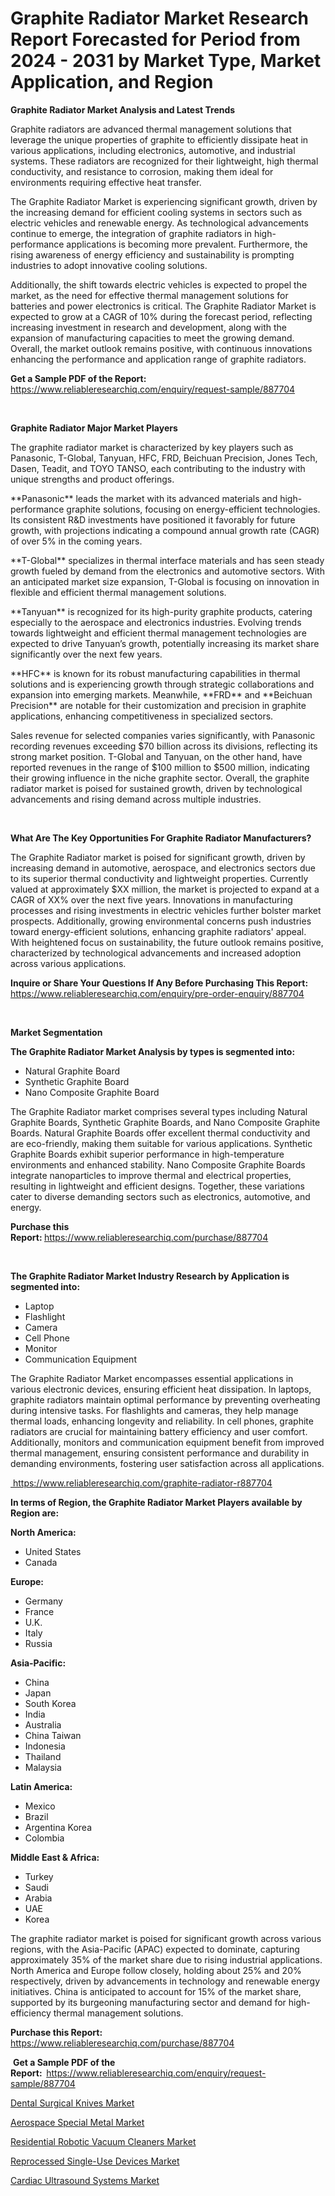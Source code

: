 <p><h1>Graphite Radiator Market Research Report Forecasted for Period from 2024 -  2031 by Market Type, Market Application, and Region</h1></p><p><strong>Graphite Radiator Market Analysis and Latest Trends</strong></p>
<p><p>Graphite radiators are advanced thermal management solutions that leverage the unique properties of graphite to efficiently dissipate heat in various applications, including electronics, automotive, and industrial systems. These radiators are recognized for their lightweight, high thermal conductivity, and resistance to corrosion, making them ideal for environments requiring effective heat transfer.</p><p>The Graphite Radiator Market is experiencing significant growth, driven by the increasing demand for efficient cooling systems in sectors such as electric vehicles and renewable energy. As technological advancements continue to emerge, the integration of graphite radiators in high-performance applications is becoming more prevalent. Furthermore, the rising awareness of energy efficiency and sustainability is prompting industries to adopt innovative cooling solutions.</p><p>Additionally, the shift towards electric vehicles is expected to propel the market, as the need for effective thermal management solutions for batteries and power electronics is critical. The Graphite Radiator Market is expected to grow at a CAGR of 10% during the forecast period, reflecting increasing investment in research and development, along with the expansion of manufacturing capacities to meet the growing demand. Overall, the market outlook remains positive, with continuous innovations enhancing the performance and application range of graphite radiators.</p></p>
<p><strong>Get a Sample PDF of the Report:&nbsp;</strong> <a href="https://www.reliableresearchiq.com/enquiry/request-sample/887704?utm_campaign=1121&utm_medium=2&utm_source=Github&utm_content=ia&utm_term=09112024&utm_id=graphite-radiator">https://www.reliableresearchiq.com/enquiry/request-sample/887704</a></p>
<p>&nbsp;</p>
<p><strong>Graphite Radiator Major Market Players</strong></p>
<p><p>The graphite radiator market is characterized by key players such as Panasonic, T-Global, Tanyuan, HFC, FRD, Beichuan Precision, Jones Tech, Dasen, Teadit, and TOYO TANSO, each contributing to the industry with unique strengths and product offerings.</p><p>**Panasonic** leads the market with its advanced materials and high-performance graphite solutions, focusing on energy-efficient technologies. Its consistent R&D investments have positioned it favorably for future growth, with projections indicating a compound annual growth rate (CAGR) of over 5% in the coming years.</p><p>**T-Global** specializes in thermal interface materials and has seen steady growth fueled by demand from the electronics and automotive sectors. With an anticipated market size expansion, T-Global is focusing on innovation in flexible and efficient thermal management solutions.</p><p>**Tanyuan** is recognized for its high-purity graphite products, catering especially to the aerospace and electronics industries. Evolving trends towards lightweight and efficient thermal management technologies are expected to drive Tanyuan’s growth, potentially increasing its market share significantly over the next few years.</p><p>**HFC** is known for its robust manufacturing capabilities in thermal solutions and is experiencing growth through strategic collaborations and expansion into emerging markets. Meanwhile, **FRD** and **Beichuan Precision** are notable for their customization and precision in graphite applications, enhancing competitiveness in specialized sectors.</p><p>Sales revenue for selected companies varies significantly, with Panasonic recording revenues exceeding $70 billion across its divisions, reflecting its strong market position. T-Global and Tanyuan, on the other hand, have reported revenues in the range of $100 million to $500 million, indicating their growing influence in the niche graphite sector. Overall, the graphite radiator market is poised for sustained growth, driven by technological advancements and rising demand across multiple industries.</p></p>
<p>&nbsp;</p>
<p><strong>What Are The Key Opportunities For Graphite Radiator Manufacturers?</strong></p>
<p><p>The Graphite Radiator market is poised for significant growth, driven by increasing demand in automotive, aerospace, and electronics sectors due to its superior thermal conductivity and lightweight properties. Currently valued at approximately $XX million, the market is projected to expand at a CAGR of XX% over the next five years. Innovations in manufacturing processes and rising investments in electric vehicles further bolster market prospects. Additionally, growing environmental concerns push industries toward energy-efficient solutions, enhancing graphite radiators' appeal. With heightened focus on sustainability, the future outlook remains positive, characterized by technological advancements and increased adoption across various applications.</p></p>
<p><strong>Inquire or Share Your Questions If Any Before Purchasing This Report:</strong> <a href="https://www.reliableresearchiq.com/enquiry/pre-order-enquiry/887704?utm_campaign=1121&utm_medium=2&utm_source=Github&utm_content=ia&utm_term=09112024&utm_id=graphite-radiator">https://www.reliableresearchiq.com/enquiry/pre-order-enquiry/887704</a></p>
<p>&nbsp;</p>
<p><strong>Market Segmentation</strong></p>
<p><strong>The Graphite Radiator Market Analysis by types is segmented into:</strong></p>
<p><ul><li>Natural Graphite Board</li><li>Synthetic Graphite Board</li><li>Nano Composite Graphite Board</li></ul></p>
<p><p>The Graphite Radiator market comprises several types including Natural Graphite Boards, Synthetic Graphite Boards, and Nano Composite Graphite Boards. Natural Graphite Boards offer excellent thermal conductivity and are eco-friendly, making them suitable for various applications. Synthetic Graphite Boards exhibit superior performance in high-temperature environments and enhanced stability. Nano Composite Graphite Boards integrate nanoparticles to improve thermal and electrical properties, resulting in lightweight and efficient designs. Together, these variations cater to diverse demanding sectors such as electronics, automotive, and energy.</p></p>
<p><strong>Purchase this Report:&nbsp;</strong><a href="https://www.reliableresearchiq.com/purchase/887704?utm_campaign=1121&utm_medium=2&utm_source=Github&utm_content=ia&utm_term=09112024&utm_id=graphite-radiator">https://www.reliableresearchiq.com/purchase/887704</a></p>
<p>&nbsp;</p>
<p><strong>The Graphite Radiator Market Industry Research by Application is segmented into:</strong></p>
<p><ul><li>Laptop</li><li>Flashlight</li><li>Camera</li><li>Cell Phone</li><li>Monitor</li><li>Communication Equipment</li></ul></p>
<p><p>The Graphite Radiator Market encompasses essential applications in various electronic devices, ensuring efficient heat dissipation. In laptops, graphite radiators maintain optimal performance by preventing overheating during intensive tasks. For flashlights and cameras, they help manage thermal loads, enhancing longevity and reliability. In cell phones, graphite radiators are crucial for maintaining battery efficiency and user comfort. Additionally, monitors and communication equipment benefit from improved thermal management, ensuring consistent performance and durability in demanding environments, fostering user satisfaction across all applications.</p></p>
<p><a href="https://www.reliableresearchiq.com/graphite-radiator-r887704?utm_campaign=1121&utm_medium=2&utm_source=Github&utm_content=ia&utm_term=09112024&utm_id=graphite-radiator">&nbsp;https://www.reliableresearchiq.com/graphite-radiator-r887704</a></p>
<p><strong>In terms of Region, the Graphite Radiator Market Players available by Region are:</strong></p>
<p>
    <p> <strong> North America: </strong>
        <ul>
            <li>United States</li>
            <li>Canada</li>
        </ul>
        </p> 
    <p> <strong> Europe: </strong>
        <ul>
            <li>Germany</li>
            <li>France</li>
            <li>U.K.</li>
            <li>Italy</li>
            <li>Russia</li>
        </ul>
        </p> 
    <p> <strong> Asia-Pacific: </strong>
        <ul>
            <li>China</li>
            <li>Japan</li>
            <li>South Korea</li>
            <li>India</li>
            <li>Australia</li>
            <li>China Taiwan</li>
            <li>Indonesia</li>
            <li>Thailand</li>
            <li>Malaysia</li>
        </ul>
        </p> 
    <p> <strong> Latin America: </strong>
        <ul>
            <li>Mexico</li>
            <li>Brazil</li>
            <li>Argentina Korea</li>
            <li>Colombia</li>
        </ul>
        </p> 
    <p> <strong> Middle East & Africa: </strong>
        <ul>
            <li>Turkey</li>
            <li>Saudi</li>
            <li>Arabia</li>
            <li>UAE</li>
            <li>Korea</li>
        </ul>
    </p>
    </p>
<p><p>The graphite radiator market is poised for significant growth across various regions, with the Asia-Pacific (APAC) expected to dominate, capturing approximately 35% of the market share due to rising industrial applications. North America and Europe follow closely, holding about 25% and 20% respectively, driven by advancements in technology and renewable energy initiatives. China is anticipated to account for 15% of the market share, supported by its burgeoning manufacturing sector and demand for high-efficiency thermal management solutions.</p></p>
<p><strong>Purchase this Report: </strong><a href="https://www.reliableresearchiq.com/purchase/887704?utm_campaign=1121&utm_medium=2&utm_source=Github&utm_content=ia&utm_term=09112024&utm_id=graphite-radiator">https://www.reliableresearchiq.com/purchase/887704</a></p>
<p>&nbsp;<strong>Get a Sample PDF of the Report:&nbsp;&nbsp;</strong><a href="https://www.reliableresearchiq.com/enquiry/request-sample/887704?utm_campaign=1121&utm_medium=2&utm_source=Github&utm_content=ia&utm_term=09112024&utm_id=graphite-radiator">https://www.reliableresearchiq.com/enquiry/request-sample/887704</a></p>
<p><strong></strong></p>
<p><p><a href="https://issuu.com/reportprime-2/docs/dental-surgical-knives-market-size-_c9bf12b99f71f2?utm_campaign=1121&utm_medium=2&utm_source=Github&utm_content=ia&utm_term=09112024&utm_id=graphite-radiator">Dental Surgical Knives Market</a></p><p><a href="https://github.com/wendisyqf/Market-Research-Report-List-1/blob/main/aerospace-special-metal-market.md?utm_campaign=1121&utm_medium=2&utm_source=Github&utm_content=ia&utm_term=09112024&utm_id=graphite-radiator">Aerospace Special Metal Market</a></p><p><a href="https://www.linkedin.com/pulse/driving-forces-global-residential-robotic-vacuum-cleaners-un0oc?utm_campaign=1121&utm_medium=2&utm_source=Github&utm_content=ia&utm_term=09112024&utm_id=graphite-radiator">Residential Robotic Vacuum Cleaners Market</a></p><p><a href="https://www.linkedin.com/pulse/reprocessed-single-use-devices-market-growth-outlook-zpovc?utm_campaign=1121&utm_medium=2&utm_source=Github&utm_content=ia&utm_term=09112024&utm_id=graphite-radiator">Reprocessed Single-Use Devices Market</a></p><p><a href="https://issuu.com/reportprime-2/docs/cardiac-ultrasound-systems-market-s_77a7b22953b304?utm_campaign=1121&utm_medium=2&utm_source=Github&utm_content=ia&utm_term=09112024&utm_id=graphite-radiator">Cardiac Ultrasound Systems Market</a></p></p>